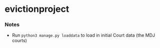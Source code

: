# evictionproject

### Notes

- Run `python3 manage.py loaddata` to load in initial Court data (the
  MDJ courts)
